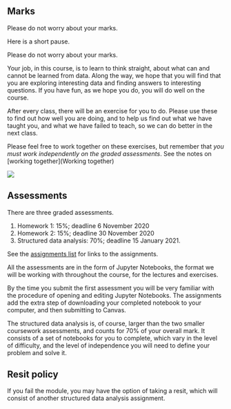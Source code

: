 ## Marks

Please do not worry about your marks.

Here is a short pause.

Please do not worry about your marks.

Your job, in this course, is to learn to think straight, about what can and
cannot be learned from data.  Along the way, we hope that you will find that
you are exploring interesting data and finding answers to interesting
questions.  If you have fun, as we hope you do, you will do well on the
course.

After every class, there will be an exercise for you to do.   Please use these
to find out how well you are doing, and to help us find out what we have
taught you, and what we have failed to teach, so we can do better in the next
class.

Please feel free to work together on these exercises, but remember that *you
must work independently on the graded assessments*.  See the notes on [working
together](Working together)

![](../file_contents/course%20files/images/jh_new_menu.png)

## Assessments

There are three graded assessments.

1. Homework 1: 15%; deadline 6 November 2020
2. Homework 2: 15%; deadline 30 November 2020
3. Structured data analysis: 70%; deadline 15 January 2021.

See the [assignments list](../assignments) for links to the assignments.

All the assessments are in the form of Jupyter Notebooks, the format we will
be working with throughout the course, for the lectures and exercises.

By the time you submit the first assessment you will be very familiar with the procedure of opening and editing Jupyter Notebooks.  The assignments add the extra step of downloading your completed notebook to your computer, and then submitting to Canvas.

The structured data analysis is, of course, larger than the two smaller
coursework assessments, and counts for 70% of your overall mark.  It consists
of a set of notebooks for you to complete, which vary in the level of
difficulty, and the level of independence you will need to define your problem
and solve it.

## Resit policy

If you fail the module, you may have the option of taking a resit, which will consist of another structured data analysis assignment.
